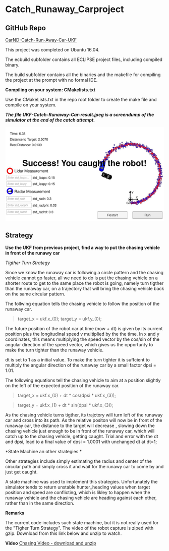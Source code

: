 # Catch_Runaway_Carproject
## GitHub Repo

[CarND-Catch-Run-Away-Car-UKF](https://github.com/QuantumCoherence/CarND-Catch-Run-Away-Car-UKF)

This project was completed on Ubuntu 16.04.

The ecbuild subfolder contains all ECLIPSE project files, including compiled binary.

The build subfolder contains all the binaries and the makefile for compiling the project at the prompt with no formal IDE. 

**Compiling on your system: CMakelists.txt**

Use the CMakeLists.txt in the repo root folder to create the make file and compile on your system.


***The file UKF-Catch-Runaway-Car-result.jpeg is a screendump of the simulator at the end of the catch attempt.***

![Simulator Screen Dump](https://github.com/QuantumCoherence/CarND-Catch-Run-Away-Car-UKF/blob/master/UKF-Catch-Run-Away-Car-result.jpeg?raw=true)



## Strategy

**Use the UKF from previous project, find a way to put the chasing vehicle in front of the runawy car**

	
*Tigther Turn Strategy*

Since we know the runaway car is following a circle pattern and the chasing vehicle cannot go faster, all we need to do is put the chasing vehicle on a shorter route to get to the same place the robot is going, namely turn tigther than the runaway car, on a trajectory that will bring the chasing vehicle back on the same circular pattern.

The follwing equation tells the chasing vehicle to follow the position of the runaway car.

> target_x = ukf.x_(0);
> target_y = ukf.y_(0);

The future position of the robot car at time (now + dt) is given by its current position plus the longitudinal speed v multiplied by the the time. In x and y coordinates, this means multiplying the speed vector by the cos/sin of the angular direction of the speed vector, which gives us the opportunty to make the turn tighter than the runaway vehicle.

dt is set to 1 as a initial value. 
To make the turn tighter it is suffcient to multiply the angular direction of the runaway car by a small factor dpsi = 1.01. 

The following equations tell the chasing vehicle to aim at a position slightly on the left of the expected position of the runaway car. 

> target_x = ukf.x_(0) +  dt * cos(dpsi * ukf.x_(3));

> target_y = ukf.x_(1) +  dt * sin(dpsi * ukf.x_(3));

As the chasing vehicle turns tigther, its trajctory will turn left of the runaway car and cross into its path. 
As the relative positon will now be in front of the runaway car, the distance to the target will decrease , slowing down the chasing vehicle just enough to be in front of the runaway car, which will catch up to the chasing vehicle, getting caught. Trial and error with the dt and dpsi, lead to a final value of dpsi = 1.0001 with unchanged dt at dt=1; 


*State Machine an other strategies *

Other strategies include simply estimating the radius and center of the circular path and simply cross it and wait for the runawy car to come by and just get caught.

A state machine was used to implement this strategies. Unfortunately the simulator tends to return unstable hunter_heading values when target position and speed are conflicting, which is likley to happen when the runaway vehicle and the chasing vehicle are heading against each other, rather than in the same direction. 


**Remarks**

The current code includes such state machine, but it is not really used for the "Tigher Turn Strategy".
The video of the robot capture is ziped with gzip. Download from this link below and unzip to watch.

**Video**
[Chasing Video - download and unzip](https://github.com/QuantumCoherence/CarND-Catch-Run-Away-Car-UKF/blob/master/vokoscreen-2018-04-23_13-35-36.mkv.gz)

